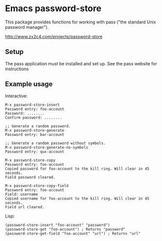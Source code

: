 # Emacs password-store

This package provides functions for working with pass ("the standard
Unix password manager").

http://www.zx2c4.com/projects/password-store

## Setup

The pass application must be installed and set up. See the pass
website for instructions

## Example usage

Interactive:

    M-x password-store-insert
    Password entry: foo-account
    Password: ........
    Confirm password: ........

    ;; Generate a random password.
    M-x password-store-generate
    Password entry: bar-account

    ;; Generate a random password without symbols.
    M-x password-store-generate-no-symbols
    Password entry: qux-account

    M-x password-store-copy
    Password entry: foo-account
    Copied password for foo-account to the kill ring. Will clear in 45 seconds.
    Field password cleared.

    M-x password-store-copy-field
    Password entry: foo-account
    Field: username
    Copied username for foo-account to the kill ring. Will clear in 45 seconds.
    Field url cleared.


Lisp:

    (password-store-insert "foo-account" "password")
    (password-store-get "foo-account") ; Returns "password"
    (password-store-get-field "foo-account" "url") ; Returns "url"
